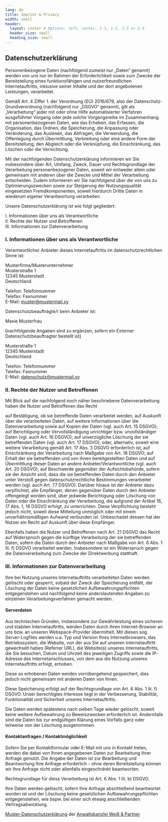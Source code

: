 ```yaml
---
lang: de
title: Imprint & Privacy
width: small
header:
  layout: center # Options: left, center, 1-1, 1-2, 1-3 or 2-3
  header_size: small
  heading_size: small
---
```


## Datenschutzerklärung
Personenbezogene Daten (nachfolgend zumeist nur „Daten“ genannt) werden von uns nur im Rahmen der Erforderlichkeit sowie zum Zwecke der Bereitstellung eines funktionsfähigen und nutzerfreundlichen Internetauftritts, inklusive seiner Inhalte und der dort angebotenen Leistungen, verarbeitet.

Gemäß Art. 4 Ziffer 1. der Verordnung (EU) 2016/679, also der Datenschutz-Grundverordnung (nachfolgend nur „DSGVO“ genannt), gilt als „Verarbeitung“ jeder mit oder ohne Hilfe automatisierter Verfahren ausgeführter Vorgang oder jede solche Vorgangsreihe im Zusammenhang mit personenbezogenen Daten, wie das Erheben, das Erfassen, die Organisation, das Ordnen, die Speicherung, die Anpassung oder Veränderung, das Auslesen, das Abfragen, die Verwendung, die Offenlegung durch Übermittlung, Verbreitung oder eine andere Form der Bereitstellung, den Abgleich oder die Verknüpfung, die Einschränkung, das Löschen oder die Vernichtung.

Mit der nachfolgenden Datenschutzerklärung informieren wir Sie insbesondere über Art, Umfang, Zweck, Dauer und Rechtsgrundlage der Verarbeitung personenbezogener Daten, soweit wir entweder allein oder gemeinsam mit anderen über die Zwecke und Mittel der Verarbeitung entscheiden. Zudem informieren wir Sie nachfolgend über die von uns zu Optimierungszwecken sowie zur Steigerung der Nutzungsqualität eingesetzten Fremdkomponenten, soweit hierdurch Dritte Daten in wiederum eigener Verantwortung verarbeiten.

Unsere Datenschutzerklärung ist wie folgt gegliedert:

I. Informationen über uns als Verantwortliche  
II. Rechte der Nutzer und Betroffenen  
III. Informationen zur Datenverarbeitung

### I. Informationen über uns als Verantwortliche  
Verantwortlicher Anbieter dieses Internetauftritts im datenschutzrechtlichen Sinne ist:

Musterfirma/Musterunternehmer  
Musterstraße 1  
12345 Musterstadt  
Deutschland

Telefon: Telefonnummer  
Telefax: Faxnummer  
E-Mail: muster@mustermail.xy

Datenschutzbeauftragte/r beim Anbieter ist:

Maxie Musterfrau 

[nachfolgende Angaben sind zu ergänzen, sofern ein Externer Datenschutzbeauftragter bestellt ist]

Musterstraße 1  
12345 Musterstadt  
Deutschland

Telefon: Telefonnummer  
Telefax: Faxnummer  
E-Mail: datenschutz@mustermail.xy

### II. Rechte der Nutzer und Betroffenen
Mit Blick auf die nachfolgend noch näher beschriebene Datenverarbeitung haben die Nutzer und Betroffenen das Recht

auf Bestätigung, ob sie betreffende Daten verarbeitet werden, auf Auskunft über die verarbeiteten Daten, auf weitere Informationen über die Datenverarbeitung sowie auf Kopien der Daten (vgl. auch Art. 15 DSGVO);
auf Berichtigung oder Vervollständigung unrichtiger bzw. unvollständiger Daten (vgl. auch Art. 16 DSGVO);
auf unverzügliche Löschung der sie betreffenden Daten (vgl. auch Art. 17 DSGVO), oder, alternativ, soweit eine weitere Verarbeitung gemäß Art. 17 Abs. 3 DSGVO erforderlich ist, auf Einschränkung der Verarbeitung nach Maßgabe von Art. 18 DSGVO;
auf Erhalt der sie betreffenden und von ihnen bereitgestellten Daten und auf Übermittlung dieser Daten an andere Anbieter/Verantwortliche (vgl. auch Art. 20 DSGVO);
auf Beschwerde gegenüber der Aufsichtsbehörde, sofern sie der Ansicht sind, dass die sie betreffenden Daten durch den Anbieter unter Verstoß gegen datenschutzrechtliche Bestimmungen verarbeitet werden (vgl. auch Art. 77 DSGVO).
Darüber hinaus ist der Anbieter dazu verpflichtet, alle Empfänger, denen gegenüber Daten durch den Anbieter offengelegt worden sind, über jedwede Berichtigung oder Löschung von Daten oder die Einschränkung der Verarbeitung, die aufgrund der Artikel 16, 17 Abs. 1, 18 DSGVO erfolgt, zu unterrichten. Diese Verpflichtung besteht jedoch nicht, soweit diese Mitteilung unmöglich oder mit einem unverhältnismäßigen Aufwand verbunden ist. Unbeschadet dessen hat der Nutzer ein Recht auf Auskunft über diese Empfänger.

Ebenfalls haben die Nutzer und Betroffenen nach Art. 21 DSGVO das Recht auf Widerspruch gegen die künftige Verarbeitung der sie betreffenden Daten, sofern die Daten durch den Anbieter nach Maßgabe von Art. 6 Abs. 1 lit. f) DSGVO verarbeitet werden. Insbesondere ist ein Widerspruch gegen die Datenverarbeitung zum Zwecke der Direktwerbung statthaft.

### III. Informationen zur Datenverarbeitung
Ihre bei Nutzung unseres Internetauftritts verarbeiteten Daten werden gelöscht oder gesperrt, sobald der Zweck der Speicherung entfällt, der Löschung der Daten keine gesetzlichen Aufbewahrungspflichten entgegenstehen und nachfolgend keine anderslautenden Angaben zu einzelnen Verarbeitungsverfahren gemacht werden.

#### Serverdaten
Aus technischen Gründen, insbesondere zur Gewährleistung eines sicheren und stabilen Internetauftritts, werden Daten durch Ihren Internet-Browser an uns bzw. an unseren Webspace-Provider übermittelt. Mit diesen sog. Server-Logfiles werden u.a. Typ und Version Ihres Internetbrowsers, das Betriebssystem, die Website, von der aus Sie auf unseren Internetauftritt gewechselt haben (Referrer URL), die Website(s) unseres Internetauftritts, die Sie besuchen, Datum und Uhrzeit des jeweiligen Zugriffs sowie die IP-Adresse des Internetanschlusses, von dem aus die Nutzung unseres Internetauftritts erfolgt, erhoben.

Diese so erhobenen Daten werden vorrübergehend gespeichert, dies jedoch nicht gemeinsam mit anderen Daten von Ihnen.

Diese Speicherung erfolgt auf der Rechtsgrundlage von Art. 6 Abs. 1 lit. f) DSGVO. Unser berechtigtes Interesse liegt in der Verbesserung, Stabilität, Funktionalität und Sicherheit unseres Internetauftritts.

Die Daten werden spätestens nach sieben Tage wieder gelöscht, soweit keine weitere Aufbewahrung zu Beweiszwecken erforderlich ist. Andernfalls sind die Daten bis zur endgültigen Klärung eines Vorfalls ganz oder teilweise von der Löschung ausgenommen.

#### Kontaktanfragen / Kontaktmöglichkeit
Sofern Sie per Kontaktformular oder E-Mail mit uns in Kontakt treten, werden die dabei von Ihnen angegebenen Daten zur Bearbeitung Ihrer Anfrage genutzt. Die Angabe der Daten ist zur Bearbeitung und Beantwortung Ihre Anfrage erforderlich - ohne deren Bereitstellung können wir Ihre Anfrage nicht oder allenfalls eingeschränkt beantworten.

Rechtsgrundlage für diese Verarbeitung ist Art. 6 Abs. 1 lit. b) DSGVO.

Ihre Daten werden gelöscht, sofern Ihre Anfrage abschließend beantwortet worden ist und der Löschung keine gesetzlichen Aufbewahrungspflichten entgegenstehen, wie bspw. bei einer sich etwaig anschließenden Vertragsabwicklung.

[Muster-Datenschutzerklärung](https://www.ratgeberrecht.eu/leistungen/muster-datenschutzerklaerung.html) der [Anwaltskanzlei Weiß & Partner](https://www.ratgeberrecht.eu/)
